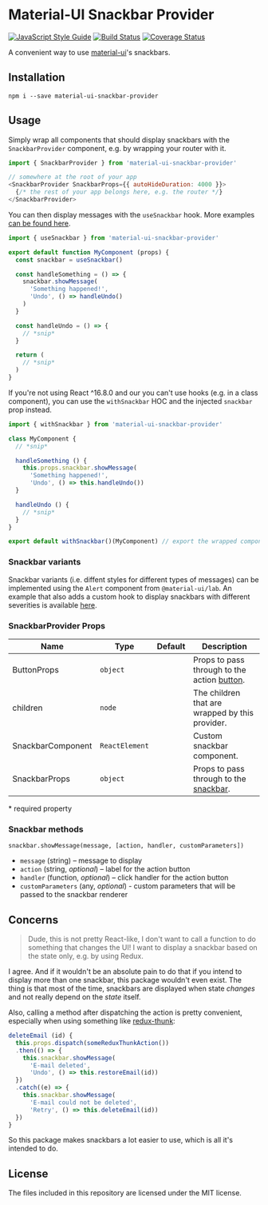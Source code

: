# Material-UI Snackbar Provider
[![JavaScript Style Guide](https://img.shields.io/badge/code_style-standard-brightgreen.svg)](https://standardjs.com)
[![Build Status](https://travis-ci.org/TeamWertarbyte/material-ui-snackbar-provider.svg)](https://travis-ci.org/TeamWertarbyte/material-ui-snackbar-provider)
[![Coverage Status](https://coveralls.io/repos/github/TeamWertarbyte/material-ui-snackbar-provider/badge.svg?branch=master)](https://coveralls.io/github/TeamWertarbyte/material-ui-snackbar-provider?branch=master)

A convenient way to use [material-ui][]'s snackbars.

## Installation
```shell
npm i --save material-ui-snackbar-provider
```

## Usage
Simply wrap all components that should display snackbars with the `SnackbarProvider` component,
e.g. by wrapping your router with it.

```js
import { SnackbarProvider } from 'material-ui-snackbar-provider'

// somewhere at the root of your app
<SnackbarProvider SnackbarProps={{ autoHideDuration: 4000 }}>
  {/* the rest of your app belongs here, e.g. the router */}
</SnackbarProvider>
```

You can then display messages with the `useSnackbar` hook. More examples [can be found here](https://github.com/TeamWertarbyte/material-ui-snackbar-provider/tree/master/stories).

```js
import { useSnackbar } from 'material-ui-snackbar-provider'

export default function MyComponent (props) {
  const snackbar = useSnackbar()

  const handleSomething = () => {
    snackbar.showMessage(
      'Something happened!',
      'Undo', () => handleUndo()
    )
  }

  const handleUndo = () => {
    // *snip*
  }

  return (
    // *snip*
  )
}
```

If you're not using React ^16.8.0 and our you can't use hooks (e.g. in a class component), you can use the `withSnackbar` HOC and the injected `snackbar` prop instead.

```js
import { withSnackbar } from 'material-ui-snackbar-provider'

class MyComponent {
  // *snip*

  handleSomething () {
    this.props.snackbar.showMessage(
      'Something happened!',
      'Undo', () => this.handleUndo())
  }

  handleUndo () {
    // *snip*
  }
}

export default withSnackbar()(MyComponent) // export the wrapped component
```

### Snackbar variants
Snackbar variants (i.e. diffent styles for different types of messages) can be implemented using the `Alert` component from `@material-ui/lab`. An example that also adds a custom hook to display snackbars with different severities is available [here](https://github.com/TeamWertarbyte/material-ui-snackbar-provider/tree/master/stories/1-custom.stories.js).

### SnackbarProvider Props
|Name            |Type        |Default     |Description
|----------------|------------|------------|--------------------------------
|ButtonProps|`object`||Props to pass through to the action [button][mui-button].
|children|`node`||The children that are wrapped by this provider.
|SnackbarComponent|`ReactElement`||Custom snackbar component.
|SnackbarProps|`object`||Props to pass through to the [snackbar][mui-snackbar].

\* required property

[mui-button]: https://material-ui.com/api/button/
[mui-snackbar]: https://material-ui.com/api/snackbar/

### Snackbar methods
`snackbar.showMessage(message, [action, handler, customParameters])`
* `message` (string) – message to display
* `action` (string, _optional_) – label for the action button
* `handler` (function, _optional_) – click handler for the action button
* `customParameters` (any, _optional_) - custom parameters that will be passed to the snackbar renderer

## Concerns
> Dude, this is not pretty React-like, I don't want to call a function to do something that changes the UI! I want to display a snackbar based on the state only, e.g. by using Redux.

I agree. And if it wouldn't be an absolute pain to do that if you intend to display more than one snackbar, this package wouldn't even exist. The thing is that most of the time, snackbars are displayed when state _changes_ and not really depend on the _state_ itself.

Also, calling a method after dispatching the action is pretty convenient, especially when using something like [redux-thunk][]:

```js
deleteEmail (id) {
  this.props.dispatch(someReduxThunkAction())
  .then(() => {
    this.snackbar.showMessage(
      'E-mail deleted',
      'Undo', () => this.restoreEmail(id))
  })
  .catch((e) => {
    this.snackbar.showMessage(
      'E-mail could not be deleted',
      'Retry', () => this.deleteEmail(id))
  })
}
```

So this package makes snackbars a lot easier to use, which is all it's intended to do.

[material-ui]: https://material-ui.com/
[redux-thunk]: https://github.com/gaearon/redux-thunk

## License

The files included in this repository are licensed under the MIT license.
